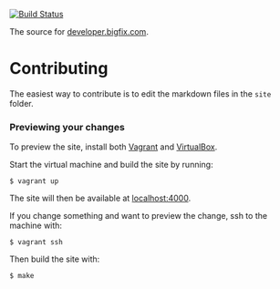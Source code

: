 [![Build Status](https://travis-ci.org/bigfix/developer.bigfix.com.svg?branch=master)](https://travis-ci.org/bigfix/developer.bigfix.com)

The source for [developer.bigfix.com](https://developer.bigfix.com).

# Contributing

The easiest way to contribute is to edit the markdown files in the `site`
folder.

### Previewing your changes

To preview the site, install both [Vagrant](https://www.vagrantup.com/) and
[VirtualBox](https://www.virtualbox.org/).

Start the virtual machine and build the site by running:

    $ vagrant up

The site will then be available at [localhost:4000](http://localhost:4000).

If you change something and want to preview the change, ssh to the machine with:

    $ vagrant ssh

Then build the site with:

    $ make
